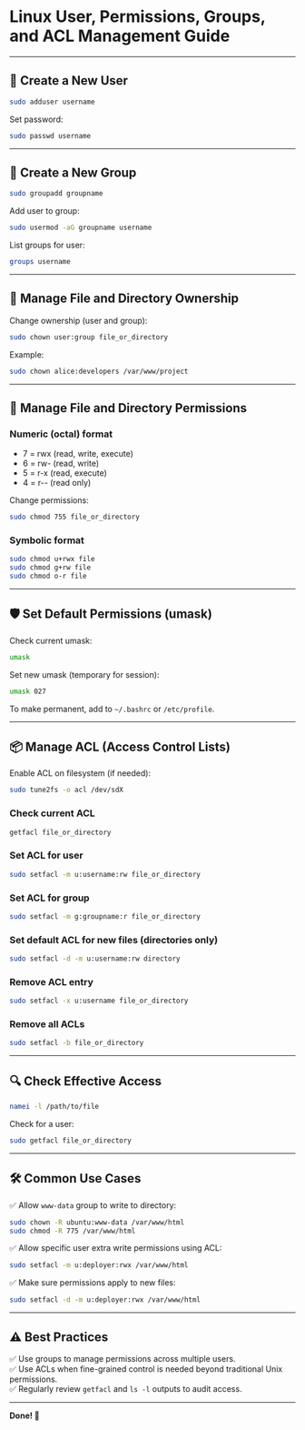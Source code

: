 
# Linux User, Permissions, Groups, and ACL Management Guide

---

## 👤 Create a New User

```bash
sudo adduser username
```

Set password:
```bash
sudo passwd username
```

---

## 👥 Create a New Group

```bash
sudo groupadd groupname
```

Add user to group:
```bash
sudo usermod -aG groupname username
```

List groups for user:
```bash
groups username
```

---

## 📂 Manage File and Directory Ownership

Change ownership (user and group):
```bash
sudo chown user:group file_or_directory
```

Example:
```bash
sudo chown alice:developers /var/www/project
```

---

## 🔐 Manage File and Directory Permissions

### Numeric (octal) format
- 7 = rwx (read, write, execute)
- 6 = rw- (read, write)
- 5 = r-x (read, execute)
- 4 = r-- (read only)

Change permissions:
```bash
sudo chmod 755 file_or_directory
```

### Symbolic format
```bash
sudo chmod u+rwx file
sudo chmod g+rw file
sudo chmod o-r file
```

---

## 🛡️ Set Default Permissions (umask)

Check current umask:
```bash
umask
```

Set new umask (temporary for session):
```bash
umask 027
```

To make permanent, add to `~/.bashrc` or `/etc/profile`.

---

## 📦 Manage ACL (Access Control Lists)

Enable ACL on filesystem (if needed):
```bash
sudo tune2fs -o acl /dev/sdX
```

### Check current ACL
```bash
getfacl file_or_directory
```

### Set ACL for user
```bash
sudo setfacl -m u:username:rw file_or_directory
```

### Set ACL for group
```bash
sudo setfacl -m g:groupname:r file_or_directory
```

### Set default ACL for new files (directories only)
```bash
sudo setfacl -d -m u:username:rw directory
```

### Remove ACL entry
```bash
sudo setfacl -x u:username file_or_directory
```

### Remove all ACLs
```bash
sudo setfacl -b file_or_directory
```

---

## 🔍 Check Effective Access

```bash
namei -l /path/to/file
```

Check for a user:
```bash
sudo getfacl file_or_directory
```

---

## 🛠 Common Use Cases

✅ Allow `www-data` group to write to directory:
```bash
sudo chown -R ubuntu:www-data /var/www/html
sudo chmod -R 775 /var/www/html
```

✅ Allow specific user extra write permissions using ACL:
```bash
sudo setfacl -m u:deployer:rwx /var/www/html
```

✅ Make sure permissions apply to new files:
```bash
sudo setfacl -d -m u:deployer:rwx /var/www/html
```

---

## ⚠ Best Practices

✅ Use groups to manage permissions across multiple users.  
✅ Use ACLs when fine-grained control is needed beyond traditional Unix permissions.  
✅ Regularly review `getfacl` and `ls -l` outputs to audit access.

---

**Done! 🚀**